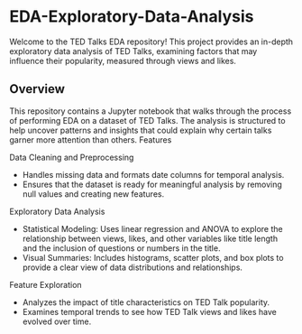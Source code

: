 # EDA-Exploratory-Data-Analysis
Welcome to the TED Talks EDA repository! This project provides an in-depth exploratory data analysis of TED Talks, examining factors that may influence their popularity, measured through views and likes.

## Overview

This repository contains a Jupyter notebook that walks through the process of performing EDA on a dataset of TED Talks. The analysis is structured to help uncover patterns and insights that could explain why certain talks garner more attention than others.
Features

Data Cleaning and Preprocessing
- Handles missing data and formats date columns for temporal analysis.
- Ensures that the dataset is ready for meaningful analysis by removing null values and creating new features.

Exploratory Data Analysis
- Statistical Modeling: Uses linear regression and ANOVA to explore the relationship between views, likes, and other variables like title length and the inclusion of questions or numbers in the title.
- Visual Summaries: Includes histograms, scatter plots, and box plots to provide a clear view of data distributions and relationships.

Feature Exploration
- Analyzes the impact of title characteristics on TED Talk popularity.
- Examines temporal trends to see how TED Talk views and likes have evolved over time.
